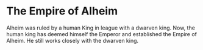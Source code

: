 # The Empire of Alheim

Alheim was ruled by a human King in league with a dwarven king. Now, the human king has deemed himself the Emperor and established the Empire of Alheim. He still works closely with the dwarven king.